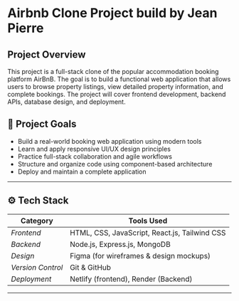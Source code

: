 
#  Airbnb Clone Project build by Jean Pierre

##  Project Overview

This project is a full-stack clone of the popular accommodation booking platform AirBnB. The goal is to build a functional web application that allows users to browse property listings, view detailed property information, and complete bookings. The project will cover frontend development, backend APIs, database design, and deployment.

## 🎯 Project Goals

- Build a real-world booking web application using modern tools
- Learn and apply responsive UI/UX design principles
- Practice full-stack collaboration and agile workflows
- Structure and organize code using component-based architecture
- Deploy and maintain a complete application

---

## ⚙ Tech Stack

| Category        | Tools Used                                |
|----------------|--------------------------------------------|
| *Frontend*      | HTML, CSS, JavaScript, React.js, Tailwind CSS |
| *Backend*       | Node.js, Express.js, MongoDB               |
| *Design*        | Figma (for wireframes & design mockups)    |
| *Version Control* | Git & GitHub                            |
| *Deployment*    | Netlify (frontend), Render (Backend) |

---
